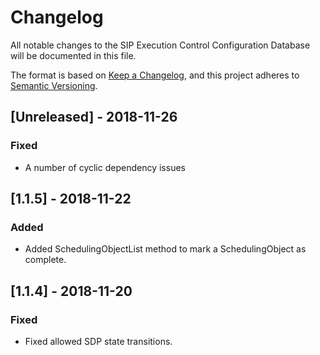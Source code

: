 # Changelog

All notable changes to the SIP Execution Control Configuration Database 
will be documented in this file.

The format is based on 
[Keep a Changelog](https://keepachangelog.com/en/1.0.0/),
and this project adheres to
 [Semantic Versioning](https://semver.org/spec/v2.0.0.html).

## [Unreleased] - 2018-11-26

### Fixed
- A number of cyclic dependency issues


## [1.1.5] - 2018-11-22

### Added
- Added SchedulingObjectList method to mark a SchedulingObject as complete.


## [1.1.4] - 2018-11-20

### Fixed
- Fixed allowed SDP state transitions.
